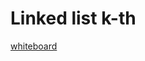 # Linked list k-th

[whiteboard](https://www.figma.com/file/KqqJVoZkzGD89D2kMP5KLO/Untitled?node-id=0%3A1&t=GCEsadO40qitWmdt-0)
